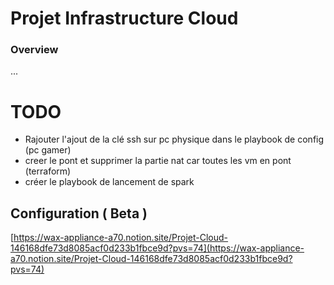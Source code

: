 # Projet Infrastructure Cloud

### Overview

...

# TODO

- Rajouter l'ajout de la clé ssh sur pc physique dans le playbook de config (pc gamer)
- creer le pont et supprimer la partie nat car toutes les vm en pont (terraform)
- créer le playbook de lancement de spark

## Configuration ( Beta )

[https://wax-appliance-a70.notion.site/Projet-Cloud-146168dfe73d8085acf0d233b1fbce9d?pvs=74](https://wax-appliance-a70.notion.site/Projet-Cloud-146168dfe73d8085acf0d233b1fbce9d?pvs=74)
